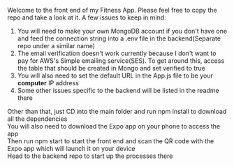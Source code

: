 Welcome to the front end of my Fitness App. Please feel free to copy the repo and take a look at it.
A few issues to keep in mind:
1. You will need to make your own MongoDB account if you don't have one and feed the connection string into a .env file in the backend(Separate repo under a similar name)
2. The email verification doesn't work currently because I don't want to pay for AWS's Simple emailing service(SES). To get around this, access the table that should be created in Mongo and set verified to true
3. You will also need to set the default URL in the App.js file to be your **computer** IP address
4. Some other issues specific to the backend will be listed in the readme there


Other than that, just CD into the main folder and run npm install to download all the dependencies \
You will also need to download the Expo app on your phone to access the app \
Then run npm start to start the front end and scan the QR code with the Expo app which will launch it on your device \
Head to the backend repo to start up the processes there
